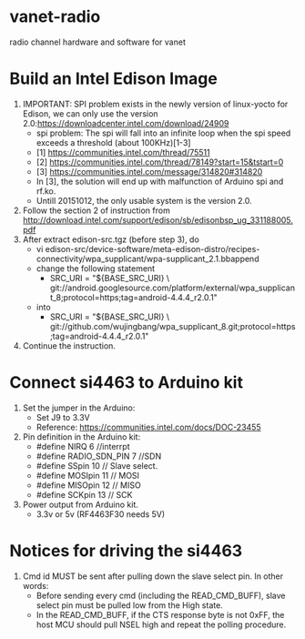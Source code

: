 # vanet-radio
radio channel hardware and software for vanet

# Build an Intel Edison Image 
1. IMPORTANT: SPI problem exists in the newly version of linux-yocto for Edison, we can only use the version 2.0:https://downloadcenter.intel.com/download/24909
	* spi problem: The spi will fall into an infinite loop when the spi speed exceeds a threshold (about 100KHz)[1-3]
	* [1] https://communities.intel.com/thread/75511
	* [2] https://communities.intel.com/thread/78149?start=15&tstart=0
	* [3] https://communities.intel.com/message/314820#314820
	* In [3], the solution will end up with malfunction of Arduino spi and rf.ko.
	* Untill 20151012, the only usable system is the version 2.0.
1. Follow the section 2 of instruction from http://download.intel.com/support/edison/sb/edisonbsp_ug_331188005.pdf
2. After extract edison-src.tgz (before step 3), do
    * vi edison-src/device-software/meta-edison-distro/recipes-connectivity/wpa_supplicant/wpa-supplicant_2.1.bbappend
    * change the following statement
      * SRC_URI = "${BASE_SRC_URI} \ git://android.googlesource.com/platform/external/wpa_supplicant_8;protocol=https;tag=android-4.4.4_r2.0.1"
    * into
      * SRC_URI = "${BASE_SRC_URI} \ git://github.com/wujingbang/wpa_supplicant_8.git;protocol=https;tag=android-4.4.4_r2.0.1"
3. Continue the instruction.

# Connect si4463 to Arduino kit 
1. Set the jumper in the Arduino: 
    * Set J9 to 3.3V
    * Reference: https://communities.intel.com/docs/DOC-23455
1. Pin definition in the Arduino kit:
    * #define NIRQ            6  //interrpt
    * #define RADIO_SDN_PIN   7  //SDN
    * #define SSpin           10 // Slave select. 
    * #define MOSIpin         11 // MOSI
    * #define MISOpin         12 // MISO
    * #define SCKpin          13 // SCK
2. Power output from Arduino kit.
    * 3.3v or 5v (RF4463F30 needs 5V)
    
# Notices for driving the si4463
1. Cmd id MUST be sent after pulling down the slave select pin. In other words:
	 * Before sending every cmd (including the READ_CMD_BUFF), slave select pin must be pulled low from the High state.
	 * In the READ_CMD_BUFF, if the CTS response byte is not 0xFF, the host MCU should pull NSEL high and repeat the polling procedure.

